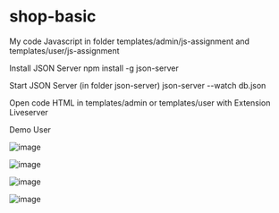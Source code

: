 ﻿# shop-basic
 
My code Javascript in folder templates/admin/js-assignment and templates/user/js-assignment
 
Install JSON Server 
npm install -g json-server

Start JSON Server (in folder json-server)
json-server --watch db.json

Open code HTML in templates/admin or templates/user with Extension Liveserver

Demo User

![image](https://user-images.githubusercontent.com/80578579/153760753-2e7108fb-e159-4ec8-8f0a-b96cc8a1a154.png)

![image](https://user-images.githubusercontent.com/80578579/153760773-e3769dd6-3782-4a92-b453-96326f10b2b7.png)

![image](https://user-images.githubusercontent.com/80578579/153760808-8965c855-4fea-4b25-93b5-1d047fc47660.png)

![image](https://user-images.githubusercontent.com/80578579/153760846-de62cd0f-f206-4fe9-9c65-ad29ee167e64.png)

